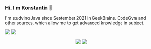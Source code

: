 ### Hi, I'm Konstantin 👋

I'm studying Java since September 2021 in GeekBrains, CodeGym and other sources, which allow me to get advanced knowledge in subject.

<img src="https://github-readme-stats.vercel.app/api?username=kastkest" /> 
<img src="https://github-readme-stats.vercel.app/api/top-langs/?username=kastkest" />

<p align="center"><img src="https://img.shields.io/badge/LinkedIn-0077B5?style=for-the-badge&logo=linkedin&logoColor=white" />        <img src="https://img.shields.io/badge/Telegram-2CA5E0?style=for-the-badge&logo=telegram&logoColor=white" /></p>




<!--
**kastkest/kastkest** is a ✨ _special_ ✨ repository because its `README.md` (this file) appears on your GitHub profile.

Here are some ideas to get you started:

- 🔭 I’m currently working on ...
- 🌱 I’m currently learning ...
- 👯 I’m looking to collaborate on ...
- 🤔 I’m looking for help with ...
- 💬 Ask me about ...
- 📫 How to reach me: ...
- 😄 Pronouns: ...
- ⚡ Fun fact: ...
-->
